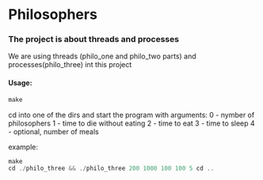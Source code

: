 # Philosophers

### The project is about threads and processes
We are using threads (philo_one and philo_two parts) and processes(philo_three) int this project

#### Usage:
```C
make
```
cd into one of the dirs and start the program with arguments:
0 - nymber of philosophers
1 - time to die without eating
2 - time to eat
3 - time to sleep
4 - optional, number of meals

example:
```C
make
cd ./philo_three && ./philo_three 200 1000 100 100 5 cd ..
```
